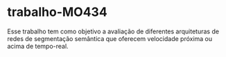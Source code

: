 # trabalho-MO434

Esse trabalho tem como objetivo a avaliação de diferentes arquiteturas de redes de segmentação semântica que oferecem velocidade próxima ou acima de tempo-real.